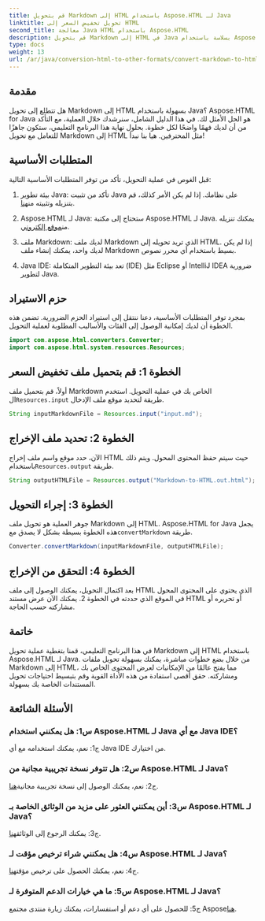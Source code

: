 ```yaml
---
title: قم بتحويل Markdown إلى HTML باستخدام Aspose.HTML لـ Java
linktitle: تحويل تخفيض السعر إلى HTML
second_title: معالجة Java HTML باستخدام Aspose.HTML
description: قم بتحويل Markdown إلى HTML في Java بسلاسة باستخدام Aspose.HTML لـ Java. اتبع دليلنا خطوة بخطوة لتبسيط احتياجات تحويل المستندات الخاصة بك.
type: docs
weight: 13
url: /ar/java/conversion-html-to-other-formats/convert-markdown-to-html/
---
```


## مقدمة

هل تتطلع إلى تحويل Markdown إلى HTML بسهولة باستخدام Java؟ Aspose.HTML for Java هو الحل الأمثل لك. في هذا الدليل الشامل، سنرشدك خلال العملية، مع التأكد من أن لديك فهمًا واضحًا لكل خطوة. بحلول نهاية هذا البرنامج التعليمي، ستكون جاهزًا للتعامل مع تحويل Markdown إلى HTML مثل المحترفين. هيا بنا نبدأ!

## المتطلبات الأساسية

قبل الغوص في عملية التحويل، تأكد من توفر المتطلبات الأساسية التالية:

1.  بيئة تطوير Java: تأكد من تثبيت Java على نظامك. إذا لم يكن الأمر كذلك، قم بتنزيله وتثبيته من[هنا](https://www.java.com).

2.  Aspose.HTML لـ Java: ستحتاج إلى مكتبة Aspose.HTML لـ Java. يمكنك تنزيله من[موقع إلكتروني](https://releases.aspose.com/html/java/).

3. ملف Markdown: لديك ملف Markdown الذي تريد تحويله إلى HTML. إذا لم يكن لديك واحد، يمكنك إنشاء ملف Markdown بسيط باستخدام أي محرر نصوص.

4. Java IDE: تعد بيئة التطوير المتكاملة (IDE) مثل Eclipse أو IntelliJ IDEA ضرورية لتطوير Java.

## حزم الاستيراد

بمجرد توفر المتطلبات الأساسية، دعنا ننتقل إلى استيراد الحزم الضرورية. تضمن هذه الخطوة أن لديك إمكانية الوصول إلى الفئات والأساليب المطلوبة لعملية التحويل.

```java
import com.aspose.html.converters.Converter;
import com.aspose.html.system.resources.Resources;
```

## الخطوة 1: قم بتحميل ملف تخفيض السعر

 أولاً، قم بتحميل ملف Markdown الخاص بك في عملية التحويل. استخدم ال`Resources.input` طريقة لتحديد موقع ملف الإدخال.

```java
String inputMarkdownFile = Resources.input("input.md");
```

## الخطوة 2: تحديد ملف الإخراج

 الآن، حدد موقع واسم ملف إخراج HTML حيث سيتم حفظ المحتوى المحول. ويتم ذلك باستخدام`Resources.output` طريقة.

```java
String outputHTMLFile = Resources.output("Markdown-to-HTML.out.html");
```

## الخطوة 3: إجراء التحويل

 جوهر العملية هو تحويل ملف Markdown إلى HTML. Aspose.HTML for Java يجعل هذه الخطوة بسيطة بشكل لا يصدق مع`convertMarkdown` طريقة.

```java
Converter.convertMarkdown(inputMarkdownFile, outputHTMLFile);
```

## الخطوة 4: التحقق من الإخراج

بعد اكتمال التحويل، يمكنك الوصول إلى ملف HTML الذي يحتوي على المحتوى المحول في الموقع الذي حددته في الخطوة 2. يمكنك الآن عرض مستند HTML أو تحريره أو مشاركته حسب الحاجة.

## خاتمة

في هذا البرنامج التعليمي، قمنا بتغطية عملية تحويل Markdown إلى HTML باستخدام Aspose.HTML لـ Java. من خلال بضع خطوات مباشرة، يمكنك بسهولة تحويل ملفات Markdown إلى HTML، مما يفتح عالمًا من الإمكانيات لعرض المحتوى الخاص بك ومشاركته. حقق أقصى استفادة من هذه الأداة القوية وقم بتبسيط احتياجات تحويل المستندات الخاصة بك بسهولة.

## الأسئلة الشائعة

### س1: هل يمكنني استخدام Aspose.HTML لـ Java مع أي Java IDE؟

ج1: نعم، يمكنك استخدامه مع أي Java IDE من اختيارك.

### س2: هل تتوفر نسخة تجريبية مجانية من Aspose.HTML لـ Java؟

 ج2: نعم، يمكنك الوصول إلى نسخة تجريبية مجانية[هنا](https://releases.aspose.com/html/java).

### س3: أين يمكنني العثور على مزيد من الوثائق الخاصة بـ Aspose.HTML لـ Java؟

 ج3: يمكنك الرجوع إلى الوثائق[هنا](https://reference.aspose.com/html/java/).

### س4: هل يمكنني شراء ترخيص مؤقت لـ Aspose.HTML لـ Java؟

 ج4: نعم، يمكنك الحصول على ترخيص مؤقت[هنا](https://purchase.aspose.com/temporary-license/).

### س5: ما هي خيارات الدعم المتوفرة لـ Aspose.HTML لـ Java؟

 ج5: للحصول على أي دعم أو استفسارات، يمكنك زيارة منتدى مجتمع Aspose[هنا](https://forum.aspose.com/).